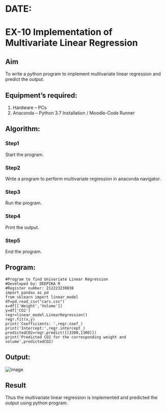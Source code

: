 # DATE:
# EX-10 Implementation of Multivariate Linear Regression
## Aim
To write a python program to implement multivariate linear regression and predict the output.
## Equipment’s required:
1.	Hardware – PCs
2.	Anaconda – Python 3.7 Installation / Moodle-Code Runner
## Algorithm:
### Step1
Start the program.
### Step2
Write a program to perform multivariate regression in anaconda navigator.
### Step3
Run the program.
### Step4
Print the output.
### Step5
End the program.
## Program:
```
#Program to find Univariate Linear Regression
#Developed by: DEEPIKA R
#Register number: 212223230038
import pandas as pd
from sklearn import linear_model
df=pd.read_csv("cars.csv")
x=df[['Weight','Volume']]
y=df['CO2']
regr=linear_model.LinearRegression()
regr.fit(x,y)
print('Coefficients: ',regr.coef_)
print('Intercept:',regr.intercept_)
predictedCO2=regr.predict([[3300,1300]])
print('Predicted CO2 for the corresponding weight and volume',predictedCO2)
```
## Output:
![image](https://github.com/user-attachments/assets/de834077-9b5c-4eeb-b441-f3ede3b000fc)

## Result
Thus the multivariate linear regression is implemented and predicted the output using python program.
